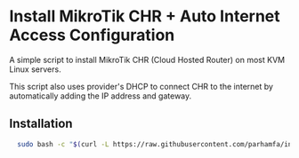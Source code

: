 # Install MikroTik CHR + Auto Internet Access Configuration

A simple script to install MikroTik CHR (Cloud Hosted Router) on most KVM Linux servers.

This script also uses provider's DHCP to connect CHR to the internet by automatically adding the IP address and gateway.

## Installation

```bash
  sudo bash -c "$(curl -L https://raw.githubusercontent.com/parhamfa/install-mikrotik-chr-script/main/installer.sh)"
```
